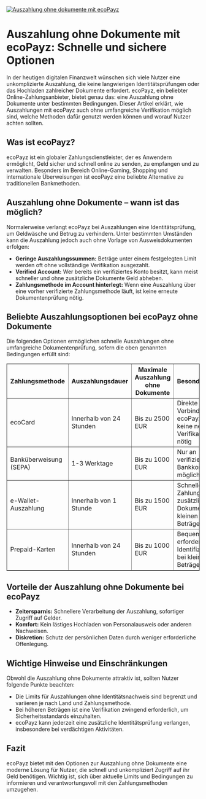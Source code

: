 [![Auszahlung ohne dokumente mit ecoPayz](https://123-caf.pages.dev/gitsignup.png)](https://vrmoo.ru/Bt82HjjY)

<h1>Auszahlung ohne Dokumente mit ecoPayz: Schnelle und sichere Optionen</h1>  <p>In der heutigen digitalen Finanzwelt wünschen sich viele Nutzer eine unkomplizierte Auszahlung, die keine langwierigen Identitätsprüfungen oder das Hochladen zahlreicher Dokumente erfordert. ecoPayz, ein beliebter Online-Zahlungsanbieter, bietet genau das: eine Auszahlung ohne Dokumente unter bestimmten Bedingungen. Dieser Artikel erklärt, wie Auszahlungen mit ecoPayz auch ohne umfangreiche Verifikation möglich sind, welche Methoden dafür genutzt werden können und worauf Nutzer achten sollten.</p>  <h2>Was ist ecoPayz?</h2> <p>ecoPayz ist ein globaler Zahlungsdienstleister, der es Anwendern ermöglicht, Geld sicher und schnell online zu senden, zu empfangen und zu verwalten. Besonders im Bereich Online-Gaming, Shopping und internationale Überweisungen ist ecoPayz eine beliebte Alternative zu traditionellen Bankmethoden.</p>  <h2>Auszahlung ohne Dokumente – wann ist das möglich?</h2> <p>Normalerweise verlangt ecoPayz bei Auszahlungen eine Identitätsprüfung, um Geldwäsche und Betrug zu verhindern. Unter bestimmten Umständen kann die Auszahlung jedoch auch ohne Vorlage von Ausweisdokumenten erfolgen:</p> <ul>   <li><strong>Geringe Auszahlungssummen:</strong> Beträge unter einem festgelegten Limit werden oft ohne vollständige Verifikation ausgezahlt.</li>   <li><strong>Verified Account:</strong> Wer bereits ein verifiziertes Konto besitzt, kann meist schneller und ohne zusätzliche Dokumente Geld abheben.</li>   <li><strong>Zahlungsmethode im Account hinterlegt:</strong> Wenn eine Auszahlung über eine vorher verifizierte Zahlungsmethode läuft, ist keine erneute Dokumentenprüfung nötig.</li> </ul>  <h2>Beliebte Auszahlungsoptionen bei ecoPayz ohne Dokumente</h2> <p>Die folgenden Optionen ermöglichen schnelle Auszahlungen ohne umfangreiche Dokumentenprüfung, sofern die oben genannten Bedingungen erfüllt sind:</p>  <table border="1" cellpadding="6" cellspacing="0" style="border-collapse: collapse; width: 100%;">   <thead>     <tr>       <th>Zahlungsmethode</th>       <th>Auszahlungsdauer</th>       <th>Maximale Auszahlung ohne Dokumente</th>       <th>Besonderheiten</th>     </tr>   </thead>   <tbody>     <tr>       <td>ecoCard</td>       <td>Innerhalb von 24 Stunden</td>       <td>Bis zu 2500 EUR</td>       <td>Direkte Verbindung zum ecoPayz-Konto, keine neue Verifikation nötig</td>     </tr>     <tr>       <td>Banküberweisung (SEPA)</td>       <td>1-3 Werktage</td>       <td>Bis zu 1000 EUR</td>       <td>Nur an verifizierte Bankkonten möglich</td>     </tr>     <tr>       <td>e-Wallet-Auszahlung</td>       <td>Innerhalb von 1 Stunde</td>       <td>Bis zu 1500 EUR</td>       <td>Schnelle Zahlung, keine zusätzlichen Dokumente bei kleinen Beträgen</td>     </tr>     <tr>       <td>Prepaid-Karten</td>       <td>Innerhalb von 24 Stunden</td>       <td>Bis zu 1000 EUR</td>       <td>Bequem, erfordert keine Identifizierung bei kleineren Beträgen</td>     </tr>   </tbody> </table>  <h2>Vorteile der Auszahlung ohne Dokumente bei ecoPayz</h2> <ul>   <li><strong>Zeitersparnis:</strong> Schnellere Verarbeitung der Auszahlung, sofortiger Zugriff auf Gelder.</li>   <li><strong>Komfort:</strong> Kein lästiges Hochladen von Personalausweis oder anderen Nachweisen.</li>   <li><strong>Diskretion:</strong> Schutz der persönlichen Daten durch weniger erforderliche Offenlegung.</li> </ul>  <h2>Wichtige Hinweise und Einschränkungen</h2> <p>Obwohl die Auszahlung ohne Dokumente attraktiv ist, sollten Nutzer folgende Punkte beachten:</p> <ul>   <li>Die Limits für Auszahlungen ohne Identitätsnachweis sind begrenzt und variieren je nach Land und Zahlungsmethode.</li>   <li>Bei höheren Beträgen ist eine Verifikation zwingend erforderlich, um Sicherheitsstandards einzuhalten.</li>   <li>ecoPayz kann jederzeit eine zusätzliche Identitätsprüfung verlangen, insbesondere bei verdächtigen Aktivitäten.</li> </ul>  <h2>Fazit</h2> <p>ecoPayz bietet mit den Optionen zur Auszahlung ohne Dokumente eine moderne Lösung für Nutzer, die schnell und unkompliziert Zugriff auf ihr Geld benötigen. Wichtig ist, sich über aktuelle Limits und Bedingungen zu informieren und verantwortungsvoll mit den Zahlungsmethoden umzugehen.</p>